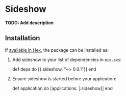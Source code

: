 # Sideshow

**TODO: Add description**

## Installation

If [available in Hex](https://hex.pm/docs/publish), the package can be installed as:

  1. Add sideshow to your list of dependencies in `mix.exs`:

        def deps do
          [{:sideshow, "~> 0.0.1"}]
        end

  2. Ensure sideshow is started before your application:

        def application do
          [applications: [:sideshow]]
        end


